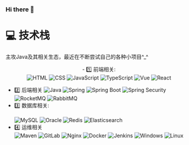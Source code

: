 ### Hi there 👋

<!--
**Howietron/Howietron** is a ✨ _special_ ✨ repository because its `README.md` (this file) appears on your GitHub profile.

Here are some ideas to get you started:

- 🔭 I’m currently working on ...
- 🌱 I’m currently learning ...
- 👯 I’m looking to collaborate on ...
- 🤔 I’m looking for help with ...
- 💬 Ask me about ...
- 📫 How to reach me: ...
- 😄 Pronouns: ...
- ⚡ Fun fact: ...
-->

# 💻 技术栈
主攻Java及其相关生态，最近在不断尝试自己的各种小项目^_^

<p align="center">
  - 1️⃣ 前端相关: 
    <br/>
    <img alt="HTML" src="https://img.shields.io/badge/HTML-E34F26?style=flat-square&logo=html5&logoColor=white">
    <img alt="CSS" src="https://img.shields.io/badge/CSS-563d7c?style=flat-square&logo=css3">
    <img alt="JavaScript" src="https://img.shields.io/badge/JavaScript-3655FF?style=flat-square&logo=javascript&logoColor=white">
    <img alt="TypeScript" src="https://img.shields.io/badge/TypeScript-3178C6?style=flat-square&logo=typescript&logoColor=white">
    <img alt="Vue" src="https://img.shields.io/badge/Vue.js-4FC08D?style=flat-square&logo=vue.js&logoColor=white">
    <img alt="React" src="https://img.shields.io/badge/React-0088CC?style=flat-square&logo=React&logoColor=white">

  - 2️⃣ 后端相关
    <img alt="Java" src="https://img.shields.io/badge/Java-3572a5?style=flat-square&logo=CoffeeScript&logoColor=white">
    <img alt="Spring" src="https://img.shields.io/badge/Spring-6DB33F?style=flat-square&logo=Spring&logoColor=white">
    <img alt="Spring Boot" src="https://img.shields.io/badge/Spring Boot-bc8362?style=flat-square&logo=Spring-Boot&logoColor=white">
    <img alt="Spring Security" src="https://img.shields.io/badge/Spring Security-555555?style=flat-square&logo=Spring-Security&logoColor=white">
    <img alt="RocketMQ" src="https://img.shields.io/badge/RocketMQ-D77310?style=flat-square&logo=Apache RocketMQ&logoColor=white">
    <img alt="RabbitMQ" src="https://img.shields.io/badge/RabbitMQ-FF6600?style=flat-square&logo=RabbitMQ&logoColor=white">
  - 3️⃣ 数据库相关:   
    <br/>
    <img alt="MySQL" src="https://img.shields.io/badge/MySQL-4479A1?style=flat-square&logo=MySQL&logoColor=white">
    <img alt="Oracle" src="https://img.shields.io/badge/Oracle-F80000?style=flat-square&logo=Oracle&logoColor=white">
    <img alt="Redis" src="https://img.shields.io/badge/Redis-DC382D?style=flat-square&logo=Redis&logoColor=white">
    <img alt="Elasticsearch" src="https://img.shields.io/badge/Elasticsearch-005571?style=flat-square&logo=Elasticsearch&logoColor=white">
    <br/>
  - 4️⃣ 运维相关
    <br/>
    <img alt="Maven" src="https://img.shields.io/badge/Maven-3D95CE?style=flat-square&logo=MakerBot&logoColor=white">
    <img alt="GitLab" src="https://img.shields.io/badge/Git-F05032?style=flat-square&logo=gitlab&logoColor=white">
    <img alt="Nginx" src="https://img.shields.io/badge/Nginx-009639?style=flat-square&logo=Nginx&logoColor=white">
    <img alt="Docker" src="https://img.shields.io/badge/Docker-2496ED?style=flat-square&logo=Docker&logoColor=white">
    <img alt="Jenkins" src="https://img.shields.io/badge/-Jenkins-black?style=flat-square&logo=Jenkins&logoColor=white">
    <img alt="Windows" src="https://img.shields.io/badge/Windows-0078D6?style=flat-square&logo=Windows&logoColor=white">
    <img alt="Linux" src="https://img.shields.io/badge/Linux-FCC624?style=flat-square&logo=Linux&logoColor=black">
</p>
